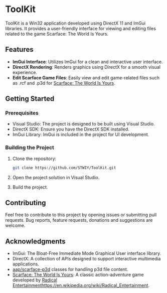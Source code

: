 # ToolKit

ToolKit is a Win32 application developed using DirectX 11 and ImGui libraries. It provides a user-friendly interface for viewing and editing files related to the game Scarface: The World Is Yours.

## Features

- **ImGui Interface**: Utilizes ImGui for a clean and interactive user interface.
- **DirectX Rendering**: Renders graphics using DirectX for a smooth visual experience.
- **Edit Scarface Game Files**: Easily view and edit game-related files such as .rcf and .p3d for [Scarface: The World Is Yours](https://en.wikipedia.org/wiki/Scarface:_The_World_Is_Yours).

## Getting Started

### Prerequisites

- Visual Studio: The project is designed to be built using Visual Studio.
- DirectX SDK: Ensure you have the DirectX SDK installed.
- ImGui Library: ImGui is included in the project for UI development.

### Building the Project

1. Clone the repository:

   ```bash
   git clone https://github.com/STWIY/ToolKit.git
   
2. Open the project solution in Visual Studio.
3. Build the project.
 
## Contributing

Feel free to contribute to this project by opening issues or submitting pull requests. Bug reports, feature requests, donations and suggestions are welcome.

## Acknowledgments

- ImGui: The Bloat-Free Immediate Mode Graphical User interface library.
- DirectX: A collection of APIs designed to support interactive multimedia applications.
- [aap/scarface-p3d](https://github.com/aap/scarface-p3d) classes for handling p3d file content.
- [Scarface: The World Is Yours](https://en.wikipedia.org/wiki/Scarface:_The_World_Is_Yours): A classic action-adventure game developed by [Radical Entertainment](https://en.wikipedia.org/wiki/Radical_Entertainment)https://en.wikipedia.org/wiki/Radical_Entertainment.
